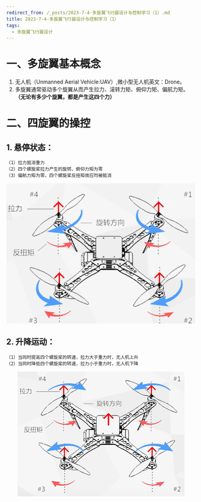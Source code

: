 ```yaml
---
redirect_from: /_posts/2023-7-4-多旋翼飞行器设计与控制学习（1）.md
title: 2023-7-4-多旋翼飞行器设计与控制学习（1）
tags: 
  - 多旋翼飞行器设计
---
```


# 一、多旋翼基本概念  
1. 无人机（Unmanned Aerial Vehicle:UAV）,微小型无人机英文：Drone。
2. 多旋翼通常驱动多个旋翼从而产生拉力、滚转力矩、俯仰力矩、偏航力矩。**（无论有多少个旋翼，都是产生这四个力）**

# 二、四旋翼的操控
## 1. 悬停状态：  
    （1）拉力抵消重力  
    （2）四个螺旋桨拉力产生的旋转、俯仰力矩为零
    （3）偏航力矩为零，四个螺旋桨反扭矩效应均被抵消
<div align=center><img src="https://github.com/muzilyd/blog-image/blob/f131e59e2fcf577a96d5b930ee5544d57b7b1034/uav_design/learning(1)/hover.png"></div>  

## 2. 升降运动：
    （1）当同时提高四个螺旋桨的转速，拉力大于重力时，无人机上升
    （2）当同时降低四个螺旋桨的转速，拉力小于重力时，无人机下降
<div align=center><img src="https://github.com/muzilyd/blog-image/blob/9466c2143a7d3bac0a64c5a342d27a3c466b2313/uav_design/learning(1)/up_down.png"></div>  
